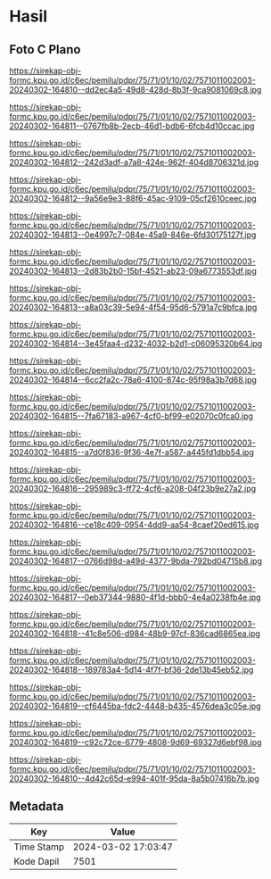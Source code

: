 # Hasil

## Foto C Plano

https://sirekap-obj-formc.kpu.go.id/c6ec/pemilu/pdpr/75/71/01/10/02/7571011002003-20240302-164810--dd2ec4a5-49d8-428d-8b3f-9ca9081069c8.jpg

https://sirekap-obj-formc.kpu.go.id/c6ec/pemilu/pdpr/75/71/01/10/02/7571011002003-20240302-164811--0767fb8b-2ecb-46d1-bdb6-6fcb4d10ccac.jpg

https://sirekap-obj-formc.kpu.go.id/c6ec/pemilu/pdpr/75/71/01/10/02/7571011002003-20240302-164812--242d3adf-a7a8-424e-962f-404d8706321d.jpg

https://sirekap-obj-formc.kpu.go.id/c6ec/pemilu/pdpr/75/71/01/10/02/7571011002003-20240302-164812--9a56e9e3-88f6-45ac-9109-05cf2610ceec.jpg

https://sirekap-obj-formc.kpu.go.id/c6ec/pemilu/pdpr/75/71/01/10/02/7571011002003-20240302-164813--0e4997c7-084e-45a9-846e-6fd30175127f.jpg

https://sirekap-obj-formc.kpu.go.id/c6ec/pemilu/pdpr/75/71/01/10/02/7571011002003-20240302-164813--2d83b2b0-15bf-4521-ab23-09a6773553df.jpg

https://sirekap-obj-formc.kpu.go.id/c6ec/pemilu/pdpr/75/71/01/10/02/7571011002003-20240302-164813--a8a03c39-5e94-4f54-95d6-5791a7c9bfca.jpg

https://sirekap-obj-formc.kpu.go.id/c6ec/pemilu/pdpr/75/71/01/10/02/7571011002003-20240302-164814--3e45faa4-d232-4032-b2d1-c06095320b64.jpg

https://sirekap-obj-formc.kpu.go.id/c6ec/pemilu/pdpr/75/71/01/10/02/7571011002003-20240302-164814--6cc2fa2c-78a6-4100-874c-95f98a3b7d68.jpg

https://sirekap-obj-formc.kpu.go.id/c6ec/pemilu/pdpr/75/71/01/10/02/7571011002003-20240302-164815--7fa67183-a967-4cf0-bf99-e02070c0fca0.jpg

https://sirekap-obj-formc.kpu.go.id/c6ec/pemilu/pdpr/75/71/01/10/02/7571011002003-20240302-164815--a7d0f836-9f36-4e7f-a587-a445fd1dbb54.jpg

https://sirekap-obj-formc.kpu.go.id/c6ec/pemilu/pdpr/75/71/01/10/02/7571011002003-20240302-164816--295989c3-ff72-4cf6-a208-04f23b9e27a2.jpg

https://sirekap-obj-formc.kpu.go.id/c6ec/pemilu/pdpr/75/71/01/10/02/7571011002003-20240302-164816--ce18c409-0954-4dd9-aa54-8caef20ed615.jpg

https://sirekap-obj-formc.kpu.go.id/c6ec/pemilu/pdpr/75/71/01/10/02/7571011002003-20240302-164817--0766d98d-a49d-4377-9bda-792bd04715b8.jpg

https://sirekap-obj-formc.kpu.go.id/c6ec/pemilu/pdpr/75/71/01/10/02/7571011002003-20240302-164817--0eb37344-9880-4f1d-bbb0-4e4a0238fb4e.jpg

https://sirekap-obj-formc.kpu.go.id/c6ec/pemilu/pdpr/75/71/01/10/02/7571011002003-20240302-164818--41c8e506-d984-48b9-97cf-836cad6865ea.jpg

https://sirekap-obj-formc.kpu.go.id/c6ec/pemilu/pdpr/75/71/01/10/02/7571011002003-20240302-164818--189783a4-5d14-4f7f-bf36-2de13b45eb52.jpg

https://sirekap-obj-formc.kpu.go.id/c6ec/pemilu/pdpr/75/71/01/10/02/7571011002003-20240302-164819--cf6445ba-fdc2-4448-b435-4576dea3c05e.jpg

https://sirekap-obj-formc.kpu.go.id/c6ec/pemilu/pdpr/75/71/01/10/02/7571011002003-20240302-164819--c92c72ce-6779-4808-9d69-69327d6ebf98.jpg

https://sirekap-obj-formc.kpu.go.id/c6ec/pemilu/pdpr/75/71/01/10/02/7571011002003-20240302-164810--4d42c65d-e994-401f-95da-8a5b07416b7b.jpg


## Metadata

| Key        | Value               |
| ---------- | ------------------- |
| Time Stamp | 2024-03-02 17:03:47 |
| Kode Dapil | 7501                |




